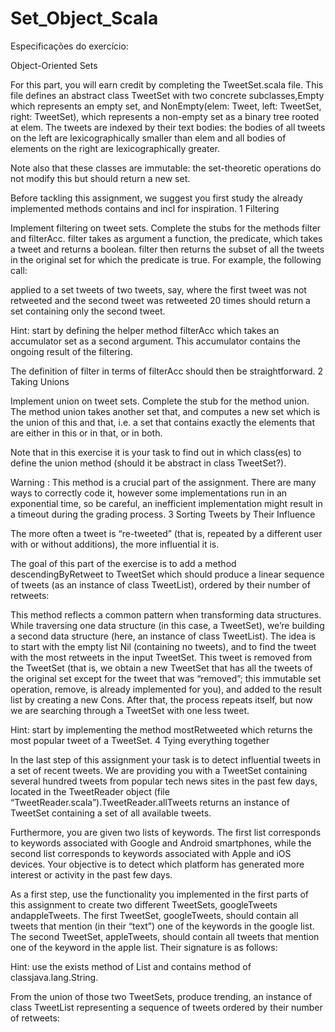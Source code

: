 # Set_Object_Scala

Especificações do exercício:

Object-Oriented Sets

For this part, you will earn credit by completing the TweetSet.scala file. This file defines an abstract class TweetSet with two concrete subclasses,Empty which represents an empty set, and NonEmpty(elem: Tweet, left: TweetSet, right: TweetSet), which represents a non-empty set as a binary tree rooted at elem. The tweets are indexed by their text bodies: the bodies of all tweets on the left are lexicographically smaller than elem and all bodies of elements on the right are lexicographically greater.

Note also that these classes are immutable: the set-theoretic operations do not modify this but should return a new set.

Before tackling this assignment, we suggest you first study the already implemented methods contains and incl for inspiration.
1 Filtering

Implement filtering on tweet sets. Complete the stubs for the methods filter and filterAcc. filter takes as argument a function, the predicate, which takes a tweet and returns a boolean. filter then returns the subset of all the tweets in the original set for which the predicate is true. For example, the following call:

applied to a set tweets of two tweets, say, where the first tweet was not retweeted and the second tweet was retweeted 20 times should return a set containing only the second tweet.

Hint: start by defining the helper method filterAcc which takes an accumulator set as a second argument. This accumulator contains the ongoing result of the filtering.

The definition of filter in terms of filterAcc should then be straightforward.
2 Taking Unions

Implement union on tweet sets. Complete the stub for the method union. The method union takes another set that, and computes a new set which is the union of this and that, i.e. a set that contains exactly the elements that are either in this or in that, or in both.

Note that in this exercise it is your task to find out in which class(es) to define the union method (should it be abstract in class TweetSet?).

Warning : This method is a crucial part of the assignment. There are many ways to correctly code it, however some implementations run in an exponential time, so be careful, an inefficient implementation might result in a timeout during the grading process.
3 Sorting Tweets by Their Influence

The more often a tweet is “re-tweeted” (that is, repeated by a different user with or without additions), the more influential it is.

The goal of this part of the exercise is to add a method descendingByRetweet to TweetSet which should produce a linear sequence of tweets (as an instance of class TweetList), ordered by their number of retweets:

This method reflects a common pattern when transforming data structures. While traversing one data structure (in this case, a TweetSet), we’re building a second data structure (here, an instance of class TweetList). The idea is to start with the empty list Nil (containing no tweets), and to find the tweet with the most retweets in the input TweetSet. This tweet is removed from the TweetSet (that is, we obtain a new TweetSet that has all the tweets of the original set except for the tweet that was “removed”; this immutable set operation, remove, is already implemented for you), and added to the result list by creating a new Cons. After that, the process repeats itself, but now we are searching through a TweetSet with one less tweet.

Hint: start by implementing the method mostRetweeted which returns the most popular tweet of a TweetSet.
4 Tying everything together

In the last step of this assignment your task is to detect influential tweets in a set of recent tweets. We are providing you with a TweetSet containing several hundred tweets from popular tech news sites in the past few days, located in the TweetReader object (file “TweetReader.scala”).TweetReader.allTweets returns an instance of TweetSet containing a set of all available tweets.

Furthermore, you are given two lists of keywords. The first list corresponds to keywords associated with Google and Android smartphones, while the second list corresponds to keywords associated with Apple and iOS devices. Your objective is to detect which platform has generated more interest or activity in the past few days.

As a first step, use the functionality you implemented in the first parts of this assignment to create two different TweetSets, googleTweets andappleTweets. The first TweetSet, googleTweets, should contain all tweets that mention (in their “text”) one of the keywords in the google list. The second TweetSet, appleTweets, should contain all tweets that mention one of the keyword in the apple list. Their signature is as follows:

Hint: use the exists method of List and contains method of classjava.lang.String.

From the union of those two TweetSets, produce trending, an instance of class TweetList representing a sequence of tweets ordered by their number of retweets:

